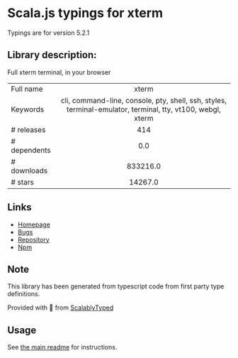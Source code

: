 
# Scala.js typings for xterm

Typings are for version 5.2.1

## Library description:
Full xterm terminal, in your browser

|                    |                 |
| ------------------ | :-------------: |
| Full name          | xterm |
| Keywords           | cli, command-line, console, pty, shell, ssh, styles, terminal-emulator, terminal, tty, vt100, webgl, xterm |
| # releases         | 414 |
| # dependents       | 0.0 |
| # downloads        | 833216.0 |
| # stars            | 14267.0 |

## Links
- [Homepage](https://github.com/xtermjs/xterm.js#readme)
- [Bugs](https://github.com/xtermjs/xterm.js/issues)
- [Repository](https://github.com/xtermjs/xterm.js)
- [Npm](https://www.npmjs.com/package/xterm)
    


## Note
This library has been generated from typescript code from first party type definitions.

Provided with :purple_heart: from [ScalablyTyped](https://github.com/oyvindberg/ScalablyTyped)

## Usage
See [the main readme](../../readme.md) for instructions.



